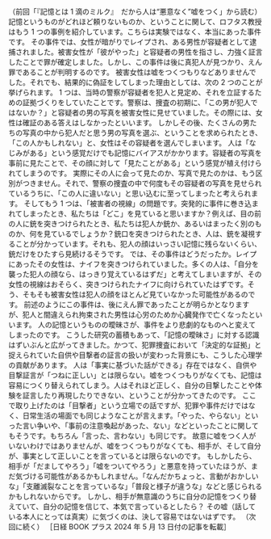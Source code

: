 ###

（前回「『記憶とは 1 滴のミルク』　だから人は“悪意なく”嘘をつく」から読む）
記憶というものがどれほど頼りないものか、ということに関して、ロフタス教授はもう 1 つの事例を紹介しています。こちらは実験ではなく、本当にあった事件です。
その事件では、女性が暗がりでレイプされ、ある男性が容疑者として逮捕されました。被害女性が「彼がやった」と容疑者の男性を指さし、力強く証言したことで罪が確定しました。しかし、この事件は後に真犯人が見つかり、えん罪であることが判明するのです。
被害女性は嘘をつくつもりなどありませんでした。それでも、結果的に偽証をしてしまった理由としては、次の 2 つのことが挙げられます。
1 つは、当時の警察が容疑者を犯人と見定め、それを立証するための証拠づくりをしていたことです。警察は、捜査の初期に、「この男が犯人ではないか？」と容疑者の男の写真を被害女性に見せていました。その際には、女性は確証のある答えはしなかったといいます。
しかしその後、たくさんの男たちの写真の中から犯人だと思う男の写真を選ぶ、ということを求められたとき、「この人かもしれない」と、女性はその容疑者を選んでしまいます。
人は「なじみがある」という感覚だけでも記憶にバイアスがかかります。容疑者の写真を事前に見たことで、その顔に対して「見たことがある」という感覚が植え付けられてしまうのです。
実際にその人に会って見たのか、写真で見たのかは、もう区別がつきません。それで、警察の捜査の中で何度もその容疑者の写真を見せられているうちに、「この人に違いない」と思い込むに至ってしまったと考えられます。
そしてもう 1 つは、「被害者の視線」の問題です。突発的に事件に巻き込まれてしまったとき、私たちは「どこ」を見ていると思いますか？例えば、目の前の人に銃を突きつけられたとき、私たちは犯人か銃か、あるいはまったく別のものか、何を見ているでしょうか？銃口を突きつけられたとき、人は、銃を凝視することが分かっています。それも、犯人の顔はいっさい記憶に残らないくらい、銃だけをひたすら見続けるそうです。
では、その事件はどうだったか。レイプにあったその女性は、ナイフを突きつけられていました。多くの人は、「自分を襲った犯人の顔なら、はっきり覚えているはずだ」と考えてしまいますが、その女性の視線はおそらく、突きつけられたナイフに向けられていたはずです。そう、そもそも被害女性は犯人の顔をほとんど見ていなかった可能性があるのです。
前述のようにこの事件は、後にえん罪であったことが明らかとなりますが、犯人と間違えられ拘束された男性は心労のためか心臓発作で亡くなったといいます。
人の記憶というものの曖昧さが、事件をより悲劇的なものへと変えてしまったのです。
こうした研究の蓄積もあって、「記憶の曖昧さ」に対する認識はずいぶんと広がってきました。かつて、犯罪捜査において「決定的な証拠」と捉えられていた自供や目撃者の証言の扱いが変わった背景にも、こうした心理学の貢献があります。
人は「事実に基づいた話ができる」存在ではなく、自供や目撃証言が「つねに正しい」とは限らない。嘘をつくつもりがなくても、記憶は容易につくり替えられてしまう。人はそれほど正しく、自分の目撃したことや体験を証言したり再現したりできない、ということが分かってきたのです。
ここで取り上げたのは「目撃者」という立場での話ですが、犯罪や事件だけではなく、日常生活の場面でも同じようなことが言えます。「やった、やらない」といった言い争いや、「事前の注意喚起があった、ない」などといったことに関してもそうです。もちろん「言った、言わない」も同じです。
故意に嘘をつく人がいないわけではありませんが、嘘をつくつもりがなくても、相手が、そして自分が、事実として正しいことを言っているとは限らないのです。
もしかしたら、相手が「だましてやろう」「嘘をついてやろう」と悪意を持っていたほうが、まだ気づける可能性があるかもしれません。「なんだかちょっと、言動がおかしいな」「支離滅裂なことを言っているな」「普段と様子が違うな」などと感じられるかもしれないからです。
しかし、相手が無意識のうちに自分の記憶をつくり替えていて、自分の記憶を信じて、本気で言っているとしたら？
その嘘（話している本人にとっては真実）に気づくのは、決して容易ではないはずです。
（次回に続く）
［日経 BOOK プラス 2024 年 5 月 13 日付の記事を転載］
